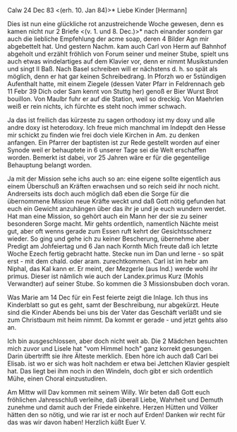  Calw 24 Dec 83
 <(erh. 10. Jan 84)>*
Liebe Kinder [Hermann]

Dies ist nun eine glückliche rot anzustreichende Woche gewesen, denn es kamen nicht nur 2 Briefe <(v. 1. und 8. Dec.)>* nach einander sondern gar auch die liebliche Empfehlung der acme soap, deren 4 Bilder Agn mir abgebettelt hat. Und gestern Nachm. kam auch Carl von Herm auf Bahnhof abgeholt und erzählt fröhlich von Forum seiner und meiner Stube, spielt uns auch etwas windelartiges auf dem Klavier vor, denn er nimmt Musikstunden und singt II Baß. Nach Basel schreiben will er nächstens d. h. so spät als möglich, denn er hat gar keinen Schreibedrang. In Pforzh wo er 5stündigen Aufenthalt hatte, mit einem Ziegele (dessen Vater Pfarr in Feldrennach geb 11 Febr 39 Dich oder Sam kennt von Stuttg her) genoß er Bier Wurst Brot bouillon. Von Maulbr fuhr er auf die Station, weil so dreckig. Von Maehrlen weiß er rein nichts, ich fürchte es steht noch immer schwach.

Ja das ist freilich das kürzeste zu sagen orthodoxy ist my doxy und alle andre doxy ist heterodoxy. Ich freue mich manchmal im Indepdt den Hesse mir schickt zu finden wie frei doch viele Kirchen in Am. zu denken anfangen. Ein Pfarrer der baptisten ist zur Rede gestellt worden auf einer Synode weil er behauptete in 6 unserer Tage sei die Welt erschaffen worden. Bemerkt ist dabei, vor 25 Jahren wäre er für die gegenteilige Behauptung belangt worden.

Ja mit der Mission sehe ichs auch so an: eine eigene sollte eigentlich aus einem Überschuß an Kräften erwachsen und so reich seid ihr noch nicht. Andrerseits ists doch auch möglich daß eben die Sorge für die übernommene Mission neue Kräfte weckt und daß Gott nötig gefunden hat euch ein Gewicht anzuhängen über das ihr je und je euch wundern werdet. Hat man eine Mission, so gehört auch ein Mann her der sie zu seiner besonderen Sorge macht. 
Mir gehts ordentlich, namentlich Nächte meist gut, aber oft wenns gerade zum Essen ruft kehrt der Gesichtsschmerz wieder. So ging und gehe ich zu keiner Bescherung, übernehme aber Predigt am Johfeiertag und 6 Jan nach Kornth Mich freute daß ich letzte Woche Ezech fertig gebracht hatte. Stecke nun im Dan und lerne - so spät erst - mit dem chald. oder aram. zurechtkommen. Carl ist im hebr am Niphal, das Kal kann er. Er meint, der Mezgerle (aus Ind.) werde wohl ihr primus. Dieser ist nämlich wie auch der Landex.primus Kurz (Mohls Verwandter) auf seiner Stube. So kommen die 3 Missionsbuben doch voran.

Was Marie am 14 Dec für ein Fest feierte zeigt die Inlage. Ich thus ins Kinderblatt so gut es geht, samt der Beschreibung, nur abgekürzt. Heute sind die Kinder Abends bei uns bis der Vater das Geschäft verläßt und sie zum Christbaum mit heim nimmt. Da kommt er gerade - und jetzt gehts also an.

Ich bin ausgeschlossen, aber doch nicht weit ab. Die 2 Mädchen besuchten mich zuvor und Lisele hat "vom Himmel hoch" ganz korrekt gesungen. Darin übertrifft sie ihre Älteste merklich. Eben höre ich auch daß Carl bei Elisab. ist wo er sich was holt nachdem er etwa bei Jettchen Klavier gespielt hat. Das liegt bei ihm noch in den Windeln, doch gibt er sich ordentlich Mühe, einen Choral einzustudiren.

Am Mittw will Dav kommen mit seinem Willy. Wir beten daß Gott euch fröhlichen Jahresschluß verleihe, daß überall Liebe, Wahrheit und Demuth zunehme und damit auch der Friede einkehre. Herzen Hütten und Völker hätten den so nötig, und wie rar ist er noch auf Erden! Danken wir recht für das was wir davon haben! Herzlich küßt
 Euer V.
